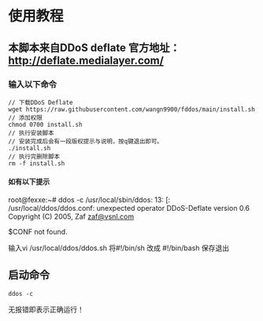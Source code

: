 # 使用教程
## 本脚本来自DDoS deflate 官方地址：http://deflate.medialayer.com/
### 输入以下命令
```
// 下载DDoS Deflate
wget https://raw.githubusercontent.com/wangn9900/fddos/main/install.sh
// 添加权限
chmod 0700 install.sh
// 执行安装脚本
// 安装完成后会有一段版权提示与说明，按q键退出即可。
./install.sh
// 执行完删除脚本
rm -f install.sh
```
#### 如有以下提示
root@fexxe:~# ddos -c
/usr/local/sbin/ddos: 13: [: /usr/local/ddos/ddos.conf: unexpected operator
DDoS-Deflate version 0.6
Copyright (C) 2005, Zaf <zaf@vsnl.com>

$CONF not found.

输入vi /usr/local/ddos/ddos.sh 将#!/bin/sh 改成 #!/bin/bash 保存退出

## 启动命令
``` 
ddos -c
```
无报错即表示正确运行！
